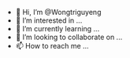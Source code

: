 - 👋 Hi, I’m @Wongtriguyeng
- 👀 I’m interested in ...
- 🌱 I’m currently learning ...
- 💞️ I’m looking to collaborate on ...
- 📫 How to reach me ...

<!---
Wongtriguyeng/Wongtriguyeng is a ✨ special ✨ repository because its `README.md` (this file) appears on your GitHub profile.
You can click the Preview link to take a look at your changes.
--->
